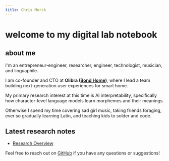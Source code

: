 ```yaml
---
title: Chris Merck
---
```


# welcome to my digital lab notebook

## about me

I'm an entrepreneur-engineer, researcher, engineer, technologist, musician, and linguaphile. 

I am co-founder and CTO at **Olibra ([Bond Home](https://bondhome.io))**, where I lead a team building next-generation user experiences for smart home.

My primary research interest at this time is AI interpretability, specifically how character-level language models learn morphemes and their meanings.

Otherwise I spend my time covering sad girl music, taking friends foraging, ever so gradually learning Latin, and teaching kids to solder and code.

## Latest research notes

<!-- TODO: add most recent research notes here -->

* [Research Overview](research/index.md)

Feel free to reach out on [GitHub](https://github.com/chrismerck) if you have any questions or suggestions! 